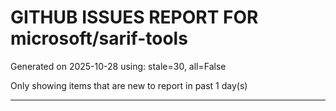 
# GITHUB ISSUES REPORT FOR microsoft/sarif-tools


Generated on 2025-10-28 using: stale=30, all=False


Only showing items that are new to report in past 1 day(s)


---




















